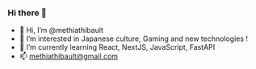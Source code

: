 ### Hi there 👋
 - 👋 Hi, I’m @methiathibault
 - 👀 I’m interested in Japanese culture, Gaming and new technologies !
 - 🌱 I’m currently learning React, NextJS, JavaScript, FastAPI
 - 📫 methiathibault@gmail.com
<!--
**methiathibault/methiathibault** is a ✨ _special_ ✨ repository because its `README.md` (this file) appears on your GitHub profile.

Here are some ideas to get you started:

- 🔭 I’m currently working on ...
- 🌱 I’m currently learning ...
- 👯 I’m looking to collaborate on ...
- 🤔 I’m looking for help with ...
- 💬 Ask me about ...
- 📫 How to reach me: ...
- 😄 Pronouns: ...
- ⚡ Fun fact: ...
-->

